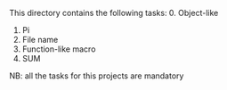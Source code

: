 This directory contains the following tasks:
0. Object-like 
1. Pi
2. File name
3. Function-like macro
4. SUM

NB: all the tasks for this projects are mandatory
